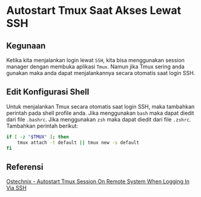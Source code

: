 # Autostart Tmux Saat Akses Lewat SSH


## Kegunaan
Ketika kita menjalankan login lewat `SSH`, kita bisa menggunakan session manager dengan
membuka aplikasi `Tmux`. Namun jika Tmux sering anda gunakan maka anda dapat menjalankannya
secara otomatis saat login SSH.

## Edit Konfigurasi Shell
Untuk menjalankan Tmux secara otomatis saat login SSH, maka tambahkan perintah pada shell
profile anda. Jika menggunakan `bash` maka dapat diedit dari file `.bashrc`. Jika
menggunakan `zsh` maka dapat diedit dari file `.zshrc`. Tambahkan perintah berikut:
```bash
if [ -z "$TMUX" ]; then
    tmux attach -t default || tmux new -s default
fi
```

## Referensi
[Ostechnix - Autostart Tmux Session On Remote System When Logging In Via SSH](https://ostechnix.com/autostart-tmux-session-on-remote-system-when-logging-in-via-ssh/)

